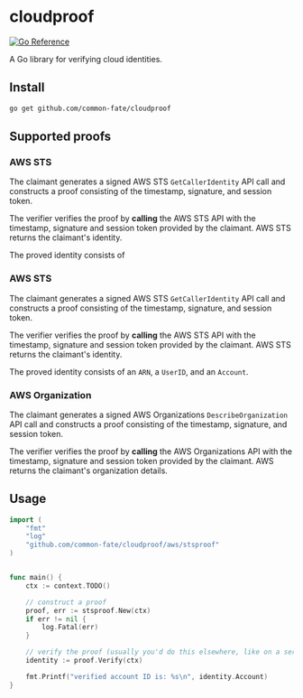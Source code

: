 # cloudproof

[![Go Reference](https://pkg.go.dev/badge/github.com/common-fate/cloudproof.svg)](https://pkg.go.dev/github.com/common-fate/cloudproof)

A Go library for verifying cloud identities.

## Install

```bash
go get github.com/common-fate/cloudproof
```

## Supported proofs

### AWS STS

The claimant generates a signed AWS STS `GetCallerIdentity` API call and constructs a proof consisting of the timestamp, signature, and session token.

The verifier verifies the proof by **calling** the AWS STS API with the timestamp, signature and session token provided by the claimant. AWS STS returns the claimant's identity.

The proved identity consists of

### AWS STS

The claimant generates a signed AWS STS `GetCallerIdentity` API call and constructs a proof consisting of the timestamp, signature, and session token.

The verifier verifies the proof by **calling** the AWS STS API with the timestamp, signature and session token provided by the claimant. AWS STS returns the claimant's identity.

The proved identity consists of an `ARN`, a `UserID`, and an `Account`.

### AWS Organization

The claimant generates a signed AWS Organizations `DescribeOrganization` API call and constructs a proof consisting of the timestamp, signature, and session token.

The verifier verifies the proof by **calling** the AWS Organizations API with the timestamp, signature and session token provided by the claimant. AWS returns the claimant's organization details.

## Usage

```go
import (
	"fmt"
	"log"
	"github.com/common-fate/cloudproof/aws/stsproof"
)


func main() {
	ctx := context.TODO()

	// construct a proof
	proof, err := stsproof.New(ctx)
	if err != nil {
		log.Fatal(err)
	}

	// verify the proof (usually you'd do this elsewhere, like on a server)
	identity := proof.Verify(ctx)

	fmt.Printf("verified account ID is: %s\n", identity.Account)
}
```

